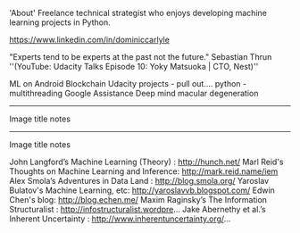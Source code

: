 

'About'
Freelance technical strategist who enjoys developing machine learning projects in Python. 



https://www.linkedin.com/in/dominiccarlyle

"Experts tend to be experts at the past not the future." Sebastian Thrun 
''(YouTube: Udacity Talks Episode 10: Yoky Matsuoka | CTO, Nest)''


ML on Android
Blockchain
Udacity projects - pull out....
python - multithreading
Google Assistance
Deep mind macular degeneration

-------------
Image     title
          notes
          
-------------
Image     title
          notes


John Langford’s Machine Learning (Theory) : http://hunch.net/
Marl Reid's Thoughts on Machine Learning and Inference: http://mark.reid.name/iem
Alex Smola’s Adventures in Data Land : http://blog.smola.org/
Yaroslav Bulatov's Machine Learning, etc: 
http://yaroslavvb.blogspot.com/
Edwin Chen's blog: http://blog.echen.me/
Maxim Raginsky’s The Information Structuralist : http://infostructuralist.wordpre...
Jake Abernethy et al.’s Inherent Uncertainty : http://www.inherentuncertainty.org/...
